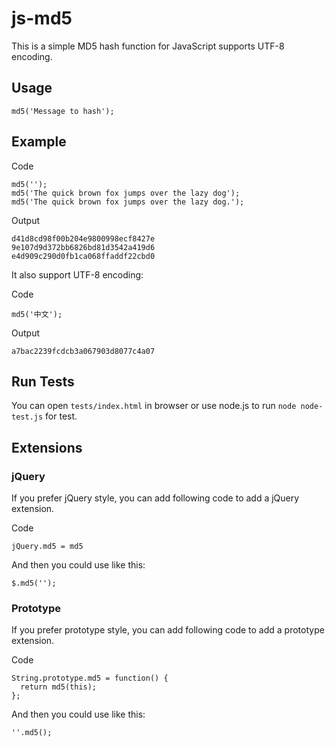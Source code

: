 # js-md5
This is a simple MD5 hash function for JavaScript supports UTF-8 encoding.

## Usage
    md5('Message to hash');

## Example
Code

    md5('');
    md5('The quick brown fox jumps over the lazy dog');
    md5('The quick brown fox jumps over the lazy dog.');
Output

    d41d8cd98f00b204e9800998ecf8427e
    9e107d9d372bb6826bd81d3542a419d6
    e4d909c290d0fb1ca068ffaddf22cbd0

It also support UTF-8 encoding:

Code

    md5('中文');
Output

    a7bac2239fcdcb3a067903d8077c4a07

## Run Tests
You can open `tests/index.html` in browser or use node.js to run `node node-test.js` for test.

## Extensions
### jQuery
If you prefer jQuery style, you can add following code to add a jQuery extension.

Code

    jQuery.md5 = md5
And then you could use like this:

    $.md5('');
### Prototype
If you prefer prototype style, you can add following code to add a prototype extension.

Code

    String.prototype.md5 = function() {
      return md5(this);
    };
And then you could use like this:

    ''.md5();
